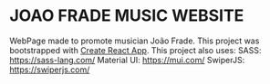 # JOAO FRADE MUSIC WEBSITE

WebPage made to promote musician João Frade.
This project was bootstrapped with [Create React App](https://github.com/facebook/create-react-app).
This project also uses:
 SASS: https://sass-lang.com/
 Material UI: https://mui.com/
 SwiperJS: https://swiperjs.com/